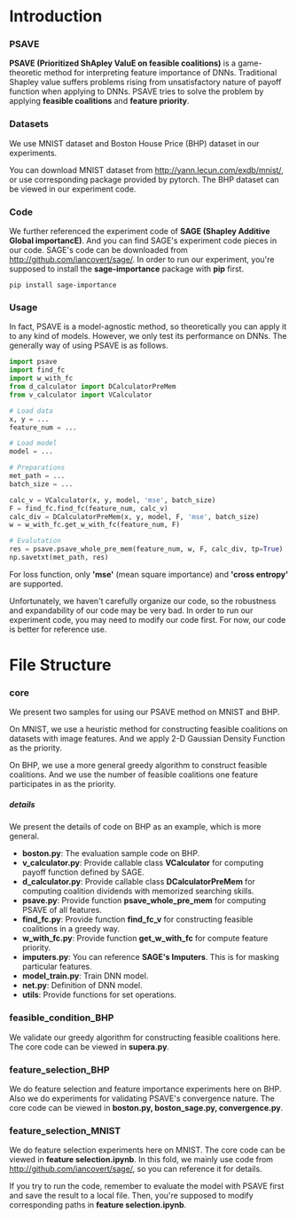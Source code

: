 # Introduction

### PSAVE

<b>PSAVE (Prioritized ShApley ValuE on feasible coalitions)</b> is a game-theoretic method for interpreting feature importance of DNNs. Traditional Shapley value suffers problems rising from unsatisfactory nature of payoff function when applying to DNNs. PSAVE tries to solve the problem by applying <b>feasible coalitions</b> and <b>feature priority</b>.

### Datasets

We use MNIST dataset and Boston House Price (BHP) dataset in our experiments.

You can download MNIST dataset from http://yann.lecun.com/exdb/mnist/, or use corresponding package provided by pytorch. The BHP dataset can be viewed in our experiment code.

### Code

We further referenced the experiment code of <b>SAGE (Shapley Additive Global importancE)</b>. And you can find SAGE's experiment code pieces in our code. SAGE's code can be downloaded from http://github.com/iancovert/sage/. In order to run our experiment, you're supposed to install the <b>sage-importance</b> package with <b>pip</b> first.

```
pip install sage-importance
```

### Usage

In fact, PSAVE is a model-agnostic method, so theoretically you can apply it to any kind of models. However, we only test its performance on DNNs. The generally way of using PSAVE is as follows.

```python
import psave
import find_fc
import w_with_fc
from d_calculator import DCalculatorPreMem
from v_calculator import VCalculator

# Load data
x, y = ...
feature_num = ...

# Load model
model = ...

# Preparations
met_path = ...
batch_size = ...

calc_v = VCalculator(x, y, model, 'mse', batch_size)
F = find_fc.find_fc(feature_num, calc_v)
calc_div = DCalculatorPreMem(x, y, model, F, 'mse', batch_size)
w = w_with_fc.get_w_with_fc(feature_num, F)

# Evalutation
res = psave.psave_whole_pre_mem(feature_num, w, F, calc_div, tp=True)
np.savetxt(met_path, res)
```

For loss function, only <b>'mse'</b> (mean square importance) and <b>'cross entropy'</b> are supported.

Unfortunately, we haven't carefully organize our code, so the robustness and expandability of our code may be very bad. In order to run our experiment code, you may need to modify our code first. For now, our code is better for reference use.

# File Structure

### core

We present two samples for using our PSAVE method on MNIST and BHP.

On MNIST, we use a heuristic method for constructing feasible coalitions on datasets with image features. And we apply 2-D Gaussian Density Function as the priority.

On BHP, we use a more general greedy algorithm to construct feasible coalitions. And we use the number of feasible coalitions one feature participates in as the priority.

##### details

We present the details of code on BHP as an example, which is more general.

- <b>boston.py</b>: The evaluation sample code on BHP.
- <b>v_calculator.py</b>: Provide callable class <b>VCalculator</b> for computing payoff function defined by SAGE.
- <b>d_calculator.py</b>: Provide callable class <b>DCalculatorPreMem</b> for computing coalition dividends with memorized searching skills.
- <b>psave.py</b>: Provide function <b>psave_whole_pre_mem</b> for computing PSAVE of all features.
- <b>find_fc.py</b>: Provide function <b>find_fc_v</b> for constructing feasible coalitions in a greedy way.
- <b>w_with_fc.py</b>: Provide function <b>get_w_with_fc</b> for compute feature priority.
- <b>imputers.py</b>:  You can reference <b>SAGE's Imputers</b>. This is for masking particular features.
- <b>model_train.py</b>: Train DNN model.
- <b>net.py</b>: Definition of DNN model.
- <b>utils</b>: Provide functions for set operations.

### feasible_condition_BHP

We validate our greedy algorithm for constructing feasible coalitions here. The core code can be viewed in <b>supera.py</b>.

### feature_selection_BHP

We do feature selection and feature importance experiments here on BHP. Also we do experiments for validating PSAVE's convergence nature. The core code can be viewed in <b>boston.py, boston_sage.py, convergence.py</b>.

### feature_selection_MNIST

We do feature selection experiments here on MNIST. The core code can be viewed in <b>feature selection.ipynb</b>. In this fold, we mainly use code from http://github.com/iancovert/sage/, so you can reference it for details.

If you try to run the code, remember to evaluate the model with PSAVE first and save the result to a local file. Then, you're supposed to modify corresponding paths in <b>feature selection.ipynb</b>.

